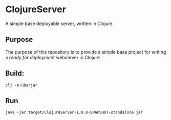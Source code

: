 # ClojureServer

A simple base deployable server, written in Clojure

## Purpose

The purpose of this repository is to provide a simple base project for writing a _ready for deployment_ webserver in Clojure.

## Build:

`clj -A:uberjar`

## Run

`java -jar target/ClojureServer-1.0.0-SNAPSHOT-standalone.jar`
